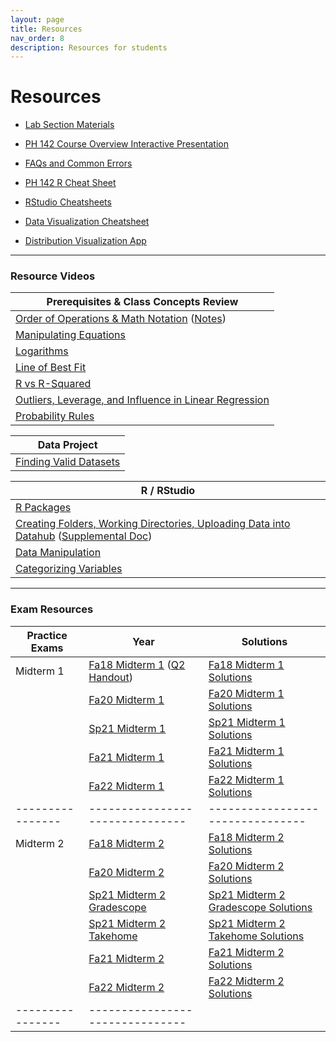 ```yaml
---
layout: page
title: Resources
nav_order: 8
description: Resources for students
---
```

# Resources

- [Lab Section Materials](https://drive.google.com/drive/u/2/folders/1uAVWJuQRHzygMkhtEYxUIZAFDu69ysiu)
- [PH 142 Course Overview Interactive Presentation](https://prezi.com/p/xpqdo6z9nbhw/learning-from-data/)
- [FAQs and Common Errors](https://ph142-ucb.github.io/fa24/src/resources/faq/)
- [PH 142 R Cheat Sheet](https://docs.google.com/document/d/1mVhjngYDDcrlOvaBB5SfuKaU3O1btxZU45BOj0DXc48/edit#) 
- [RStudio Cheatsheets](https://www.rstudio.com/resources/cheatsheets/)
- [Data Visualization Cheatsheet](https://rstudio.github.io/cheatsheets/html/data-visualization.html)

- [Distribution Visualization App](https://geneho.shinyapps.io/oomphstat-v2/_w_ff2f84d7/_w_c7a34e2e/)

<hr>

### Resource Videos

| Prerequisites & Class Concepts Review                                                                                                                               | 
|-------------------------------------------------------------------------------------------------------------------------------------------------------------------|
| [Order of Operations & Math Notation](https://www.youtube.com/watch?v=q169gG-f8NU) ([Notes](https://ph142-ucb.github.io/fa24/src/resources/review_math_nolan.pdf)) |
| [Manipulating Equations](https://www.youtube.com/watch?v=6zenzwW2iv8)                                                                                             |
| [Logarithms](https://www.youtube.com/watch?v=3Ygq9CqaNlA)                                                                                                         |
| [Line of Best Fit](https://www.youtube.com/watch?v=fQJCbrno2CQ)                                                                                                   |
| [R vs R-Squared](https://www.youtube.com/watch?v=WSFMBgEi3iw)                                                                                                     |
| [Outliers, Leverage, and Influence in Linear Regression](https://www.youtube.com/watch?v=_rHvQfwCQlg)                                                             |
| [Probability Rules](https://www.youtube.com/watch?v=phYMnGGT0Ro)                                                                                                  |

| Data Project                                      |
|---------------------------------------------------|
| [Finding Valid Datasets](https://www.youtube.com/watch?v=-W8aECcQ2dg)


| R / RStudio                                                                                                                                                                                                                     |
|---------------------------------------------------------------------------------------------------------------------------------------------------------------------------------------------------------------------------------|
| [R Packages](https://www.youtube.com/watch?v=FcnbaSm_vug)                                                                                                                                                                       |
| [Creating Folders, Working Directories, Uploading Data into Datahub](https://www.youtube.com/watch?v=iwRA5lI3XIM) ([Supplemental Doc](https://docs.google.com/document/d/1a00RtBiiaXoBKSk_2oStR6o7lmRe52PN6X6Mmr9vWrs/edit))    |
| [Data Manipulation](https://www.youtube.com/watch?v=96A0TuJ43hk)                                                                                                                                                                |
| [Categorizing Variables](https://youtu.be/wyJu6lX-2Vc)                                                                                                                                                                         |

<hr>

### Exam Resources

| Practice Exams | Year                          | Solutions                      |
|----------------|-------------------------------|--------------------------------|
| Midterm 1      | [Fa18 Midterm 1](https://ph142-ucb.github.io/fa24/src/resources/mt1/fa18-mt1.pdf) ([Q2 Handout](https://ph142-ucb.github.io/fa24/src/resources/mt1/fa18-mt1-supp.pdf)) | [Fa18 Midterm 1 Solutions](https://ph142-ucb.github.io/fa24/src/resources/mt1/fa18-mt1-sol.pdf) |
|                | [Fa20 Midterm 1](https://ph142-ucb.github.io/fa24/src/resources/mt1/fa20-mt1.pdf) | [Fa20 Midterm 1 Solutions](https://ph142-ucb.github.io/fa24/src/resources/mt1/fa20-mt1-sol.pdf) |
|                | [Sp21 Midterm 1](https://ph142-ucb.github.io/fa24/src/resources/mt1/sp21-mt1.pdf) | [Sp21 Midterm 1 Solutions](https://ph142-ucb.github.io/fa24/src/resources/mt1/sp21-mt1-sol.pdf) |
|                | [Fa21 Midterm 1](https://ph142-ucb.github.io/fa24/src/resources/mt1/fa21-mt1.pdf) | [Fa21 Midterm 1 Solutions](https://ph142-ucb.github.io/fa24/src/resources/mt1/fa21-mt1-sol.pdf) |
|                | [Fa22 Midterm 1](https://ph142-ucb.github.io/fa24/src/resources/mt1/Midterm1_Fa2022_V2.pdf) | [Fa22 Midterm 1 Solutions](https://ph142-ucb.github.io/fa24/src/resources/mt1/Midterm1_Fa2022_V2-sol.pdf) |
|----------------|-------------------------------|--------------------------------|
| Midterm 2      | [Fa18 Midterm 2](https://ph142-ucb.github.io/fa24/src/resources/mt2/mt2_fa18.pdf) | [Fa18 Midterm 2 Solutions](https://ph142-ucb.github.io/fa24/src/resources/mt2/mt2_fa18_SOLUTIONS.pdf) |
|                | [Fa20 Midterm 2](https://ph142-ucb.github.io/fa24/src/resources/mt2/mt2_fa20.pdf) | [Fa20 Midterm 2 Solutions](https://ph142-ucb.github.io/fa24/src/resources/mt2/mt2_fa20_SOLUTIONS.pdf) |
|                | [Sp21 Midterm 2 Gradescope](https://ph142-ucb.github.io/fa24/src/resources/mt2/mt2_sp21_gradescope.pdf) | [Sp21 Midterm 2 Gradescope Solutions](https://ph142-ucb.github.io/fa24/src/resources/mt2/mt2_sp21_gradescope_SOLUTIONS.pdf) |
|                | [Sp21 Midterm 2 Takehome](https://ph142-ucb.github.io/fa24/src/resources/mt2/mt2_sp21_takehome.pdf) | [Sp21 Midterm 2 Takehome Solutions](https://ph142-ucb.github.io/fa24/src/resources/mt2/mt2_sp21_takehome_SOLUTIONS.pdf) |
|                | [Fa21 Midterm 2](https://ph142-ucb.github.io/fa24/src/resources/mt2/mt2_fa21.pdf) | [Fa21 Midterm 2 Solutions](https://ph142-ucb.github.io/fa24/src/resources/mt2/mt2_fa21_SOLUTIONS.pdf) |
|                | [Fa22 Midterm 2](https://ph142-ucb.github.io/fa24/src/resources/mt2/mt2_fa22.pdf) | [Fa22 Midterm 2 Solutions](https://ph142-ucb.github.io/fa24/src/resources/mt2/mt2_fa22_SOLUTIONS.pdf) |
|----------------|-------------------------------|

<!--
--------------------------------|
| Final          | [Fa19 Final](https://ph142-ucb.github.io/fa24/src/resources/final/final_fa19.pdf) | [Fa19 Final Solutions](https://ph142-ucb.github.io/fa24/src/resources/final/final_fa19_SOLUTIONS.pdf) |
|                | [Fa20 Final](https://ph142-ucb.github.io/fa24/src/resources/final/final_fa20.pdf) | [Fa20 Final Solutions](https://ph142-ucb.github.io/fa24/src/resources/final/final_fa20_SOLUTIONS.pdf) |
|                | [Sp21 Final Takehome](https://ph142-ucb.github.io/fa24/src/resources/final/final_sp21_takehome.pdf) | [Sp21 Final Takehome Solutions](https://ph142-ucb.github.io/fa24/src/resources/final/final_sp21_takehome_SOLUTIONS.pdf) |
|                | [Sp21 Final Gradescope](https://ph142-ucb.github.io/fa24/src/resources/final/final_sp21_timed.pdf) | [Sp21 Final Gradescope Solutions](https://ph142-ucb.github.io/fa24/src/resources/final/final_sp21_timed_SOLUTIONS.pdf) |  
|                | [Fa21 Final](https://ph142-ucb.github.io/fa24/src/resources/final/final_fa21.pdf) | [Fa21 Final Solutions](https://ph142-ucb.github.io/fa24/src/resources/final/final_fa21_SOLUTIONS.pdf) |
|                | [Fa23 Final](https://ph142-ucb.github.io/fa24/src/resources/final/Final_Fa2023.pdf) | [Fa23 Final Solutions](https://ph142-ucb.github.io/fa24/src/resources/final/Final_Fa2023_solutions.pdf) |
-->